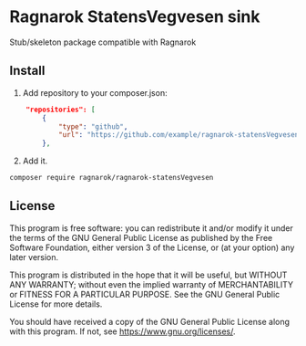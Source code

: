 # Ragnarok StatensVegvesen sink

Stub/skeleton package compatible with Ragnarok

## Install

1. Add repository to your composer.json:
```json
    "repositories": [
        {
            "type": "github",
            "url": "https://github.com/example/ragnarok-statensVegvesen"
        },
```
2. Add it.
```bash
composer require ragnarok/ragnarok-statensVegvesen
```

## License

This program is free software: you can redistribute it and/or modify
it under the terms of the GNU General Public License as published by
the Free Software Foundation, either version 3 of the License, or (at
your option) any later version.

This program is distributed in the hope that it will be useful, but
WITHOUT ANY WARRANTY; without even the implied warranty of
MERCHANTABILITY or FITNESS FOR A PARTICULAR PURPOSE. See the GNU
General Public License for more details.

You should have received a copy of the GNU General Public License
along with this program. If not, see <https://www.gnu.org/licenses/>.
